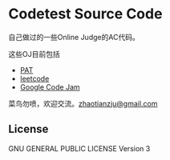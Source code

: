 Codetest Source Code
=========


自己做过的一些Online Judge的AC代码。

这些OJ目前包括

  - [PAT](http://pat.zju.edu.cn/)
  - [leetcode](http://oj.leetcode.com/)
  - [Google Code Jam](https://code.google.com/codejam/)

菜鸟勿喷，欢迎交流。<zhaotianzju@gmail.com>

License
----

GNU GENERAL PUBLIC LICENSE Version 3


    
